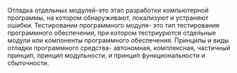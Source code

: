 Отладка отдельных модулей-это этап разработки компьютерной программы, на котором обнаруживают, локализуют и устраняют ошибки. Тестировании программного модуля- это тип тестирования программного обеспечения, при котором тестриурются отдельные модули или компоненты программного обеспечения. Принципы и виды отладки программного средства- автономная, комплексная, частичный принцип, принцип модульности, и принцип функциональности и сбыточности.
